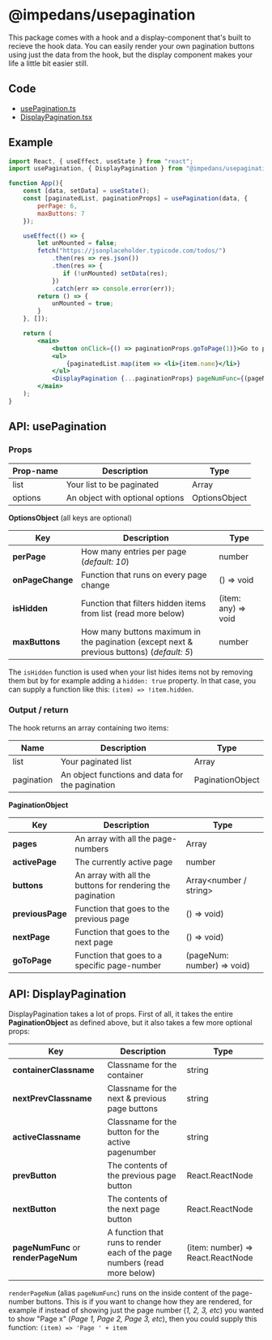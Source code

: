 # @impedans/usepagination

This package comes with a hook and a display-component that's built to recieve the hook data. You can easily render your own pagination buttons using just the data from the hook, but the display component makes your life a little bit easier still.

## Code
* [usePagination.ts](https://github.com/imp-dance/react-playground/blob/master/src/hooks/usePagination.ts)
* [DisplayPagination.tsx](https://github.com/imp-dance/react-playground/blob/master/src/components/DisplayPagination/DisplayPagination.tsx)

## Example

```jsx
import React, { useEffect, useState } from "react";
import usePagination, { DisplayPagination } from "@impedans/usepagination";

function App(){
    const [data, setData] = useState();
    const [paginatedList, paginationProps] = usePagination(data, {
        perPage: 6,
        maxButtons: 7
    });

    useEffect(() => {
        let unMounted = false;
        fetch("https://jsonplaceholder.typicode.com/todos/")
            .then(res => res.json())
            .then(res => {
               if (!unMounted) setData(res);
            })
            .catch(err => console.error(err));
        return () => {
            unMounted = true;
        }
    }, []);

    return (
        <main>
            <button onClick={() => paginationProps.goToPage(1)}>Go to page 1</button>
            <ul>
                {paginatedList.map(item => <li>{item.name}</li>}
            </ul>
            <DisplayPagination {...paginationProps} pageNumFunc={(pageNum) => `Page #${pageNum}`} />
        </main>
    );
}


```

## API: usePagination

### Props

| Prop-name | Description                     | Type          |
| --------- | ------------------------------- | ------------- |
| list      | Your list to be paginated       | Array<any>    |
| options   | An object with optional options | OptionsObject |

**OptionsObject** (all keys are optional)

| Key              | Description                                                                                | Type                |
| ---------------- | ------------------------------------------------------------------------------------------ | ------------------- |
| **perPage**      | How many entries per page (_default: 10_)                                                  | number              |
| **onPageChange** | Function that runs on every page change                                                    | () => void          |
| **isHidden**     | Function that filters hidden items from list (read more below)                             | (item: any) => void |
| **maxButtons**   | How many buttons maximum in the pagination (except next & previous buttons) (_default: 5_) | number              |

The `isHidden` function is used when your list hides items not by removing them but by for example adding a `hidden: true` property. In that case, you can supply a function like this: `(item) => !item.hidden`.

### Output / return

The hook returns an array containing two items:

| Name       | Description                                     | Type             |
| ---------- | ----------------------------------------------- | ---------------- |
| list       | Your paginated list                             | Array<any>       |
| pagination | An object functions and data for the pagination | PaginationObject |

**PaginationObject**

| Key              | Description                                                | Type                       |
| ---------------- | ---------------------------------------------------------- | -------------------------- |
| **pages**        | An array with all the page-numbers                         | Array<number>              |
| **activePage**   | The currently active page                                  | number                     |
| **buttons**      | An array with all the buttons for rendering the pagination | Array<number / string>     |
| **previousPage** | Function that goes to the previous page                    | () => void)                |
| **nextPage**     | Function that goes to the next page                        | () => void)                |
| **goToPage**     | Function that goes to a specific page-number               | (pageNum: number) => void) |

## API: DisplayPagination

DisplayPagination takes a lot of props. First of all, it takes the entire **PaginationObject** as defined above, but it also takes a few more optional props:

| Key                                  | Description                                                               | Type                              |
| ------------------------------------ | ------------------------------------------------------------------------- | --------------------------------- |
| **containerClassname**               | Classname for the container                                               | string                            |
| **nextPrevClassname**                | Classname for the next & previous page buttons                            | string                            |
| **activeClassname**                  | Classname for the button for the active pagenumber                        | string                            |
| **prevButton**                       | The contents of the previous page button                                  | React.ReactNode                   |
| **nextButton**                       | The contents of the next page button                                      | React.ReactNode                   |
| **pageNumFunc** or **renderPageNum** | A function that runs to render each of the page numbers (read more below) | (item: number) => React.ReactNode |

`renderPageNum` (alias `pageNumFunc`) runs on the inside content of the page-number buttons. This is if you want to change how they are rendered, for example if instead of showing just the page number (_1, 2, 3, etc_) you wanted to show "Page x" (_Page 1, Page 2, Page 3, etc_), then you could supply this function: `(item) => 'Page ' + item`
